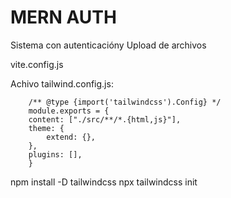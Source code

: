 # MERN AUTH
Sistema con autenticacióny Upload de archivos




vite.config.js


Achivo tailwind.config.js:

        /** @type {import('tailwindcss').Config} */
        module.exports = {
        content: ["./src/**/*.{html,js}"],
        theme: {
            extend: {},
        },
        plugins: [],
        }
npm install -D tailwindcss
npx tailwindcss init
